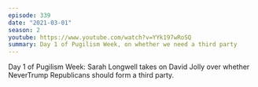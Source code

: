 ```yaml
---
episode: 339
date: "2021-03-01"
season: 2
youtube: https://www.youtube.com/watch?v=YYk197wRoSQ
summary: Day 1 of Pugilism Week, on whether we need a third party
---
```

Day 1 of Pugilism Week: Sarah Longwell takes on David Jolly over whether
NeverTrump Republicans should form a third party.
